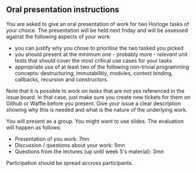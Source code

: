## Oral presentation instructions

You are asked to give an oral presentation of work for two Horloge tasks of your choice. The presentation will be held next friday and will be assessed against the following aspects of your work:

- you can justify why you chose to prioritise the two tasked you picked 
- you should present at the minimum one - probably more - *relevant* unit tests that should cover the most critical use cases for your tasks
- appropriate use of at least two of the following non-trivial programming concepts: destructuring, immutabilitiy, modules, context binding, callbacks, recursion and constructors.

Note that it is possible to work on tasks that are not yes referenced in the issue board. In that case, just make sure you create new tickets for them on Github or Waffle before you present. Give your issue a clear description showing why this is needed and what is the nature of the underlying work.

You will present as a group. You might want to use slides. The evaluation will happen as follows:

- Presentation of you work: 7mn
- Discussion / questions about your work: 5mn
- Questions from the lectures (up until week 5's material): 3mn

Participation should be spread accross participants.
